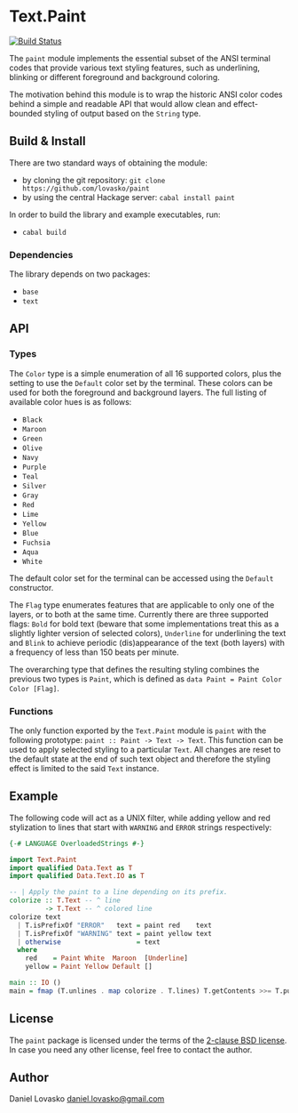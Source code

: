 # Text.Paint
[![Build Status](https://travis-ci.org/lovasko/paint.svg?branch=master)](https://travis-ci.org/lovasko/paint)

The `paint` module implements the essential subset of the ANSI terminal codes
that provide various text styling features, such as underlining, blinking or
different foreground and background coloring.

The motivation behind this module is to wrap the historic ANSI color codes
behind a simple and readable API that would allow clean and effect-bounded
styling of output based on the `String` type.

## Build & Install
There are two standard ways of obtaining the module:
 * by cloning the git repository: `git clone https://github.com/lovasko/paint`
 * by using the central Hackage server: `cabal install paint`

In order to build the library and example executables, run:
 * `cabal build`

### Dependencies
The library depends on two packages:
 * `base`
 * `text`

## API
### Types
The `Color` type is a simple enumeration of all 16 supported colors, plus the
setting to use the `Default` color set by the terminal. These colors can be
used for both the foreground and background layers. The full listing of
available color hues is as follows:
 * `Black`
 * `Maroon`
 * `Green`
 * `Olive`
 * `Navy`
 * `Purple`
 * `Teal`
 * `Silver`
 * `Gray`
 * `Red`
 * `Lime`
 * `Yellow`
 * `Blue`
 * `Fuchsia`
 * `Aqua`
 * `White`

The default color set for the terminal can be accessed using the `Default`
constructor.

The `Flag` type enumerates features that are applicable to only one of the
layers, or to both at the same time. Currently there are three supported flags:
`Bold` for bold text (beware that some implementations treat this as a slightly
lighter version of selected colors), `Underline` for underlining the text and
`Blink` to achieve periodic (dis)appearance of the text (both layers) with a
frequency of less than 150 beats per minute.

The overarching type that defines the resulting styling combines the previous
two types is `Paint`, which is defined as `data Paint = Paint Color Color
[Flag]`.

### Functions
The only function exported by the `Text.Paint` module is `paint` with the
following prototype: `paint :: Paint -> Text -> Text`. This function can be
used to apply selected styling to a particular `Text`. All changes are reset to
the default state at the end of such text object and therefore the styling
effect is limited to the said `Text` instance.

## Example
The following code will act as a UNIX filter, while adding yellow and
red stylization to lines that start with `WARNING` and `ERROR` strings
respectively:
```haskell
{-# LANGUAGE OverloadedStrings #-}

import Text.Paint
import qualified Data.Text as T
import qualified Data.Text.IO as T

-- | Apply the paint to a line depending on its prefix.
colorize :: T.Text -- ^ line
         -> T.Text -- ^ colored line
colorize text
  | T.isPrefixOf "ERROR"   text = paint red    text
  | T.isPrefixOf "WARNING" text = paint yellow text
  | otherwise                   = text
  where
    red    = Paint White  Maroon  [Underline]
    yellow = Paint Yellow Default []

main :: IO ()
main = fmap (T.unlines . map colorize . T.lines) T.getContents >>= T.putStr
```

## License
The `paint` package is licensed under the terms of the [2-clause BSD
license](LICENSE). In case you need any other license, feel free to
contact the author.

## Author
Daniel Lovasko <daniel.lovasko@gmail.com>
